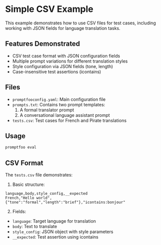 # Simple CSV Example

This example demonstrates how to use CSV files for test cases, including working with JSON fields for language translation tasks.

## Features Demonstrated

- CSV test case format with JSON configuration fields
- Multiple prompt variations for different translation styles
- Style configuration via JSON fields (tone, length)
- Case-insensitive test assertions (icontains)

## Files

- `promptfooconfig.yaml`: Main configuration file
- `prompts.txt`: Contains two prompt templates:
  1. A formal translator prompt
  2. A conversational language assistant prompt
- `tests.csv`: Test cases for French and Pirate translations

## Usage

```bash
promptfoo eval
```

## CSV Format

The `tests.csv` file demonstrates:

1. Basic structure:

```csv
language,body,style_config,__expected
French,"Hello world",{"tone":"formal","length":"brief"},"icontains:bonjour"
```

2. Fields:

- `language`: Target language for translation
- `body`: Text to translate
- `style_config`: JSON object with style parameters
- `__expected`: Test assertion using icontains
